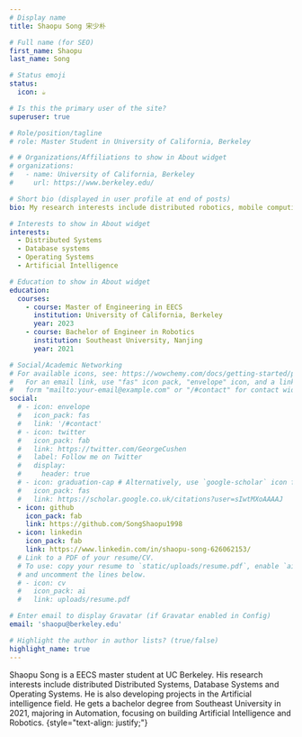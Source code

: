 ```yaml
---
# Display name
title: Shaopu Song 宋少朴

# Full name (for SEO)
first_name: Shaopu
last_name: Song

# Status emoji
status:
  icon: ☕️

# Is this the primary user of the site?
superuser: true

# Role/position/tagline
# role: Master Student in University of California, Berkeley

# # Organizations/Affiliations to show in About widget
# organizations:
#   - name: University of California, Berkeley
#     url: https://www.berkeley.edu/

# Short bio (displayed in user profile at end of posts)
bio: My research interests include distributed robotics, mobile computing and programmable matter.

# Interests to show in About widget
interests:
  - Distributed Systems
  - Database systems
  - Operating Systems
  - Artificial Intelligence

# Education to show in About widget
education:
  courses:
    - course: Master of Engineering in EECS
      institution: University of California, Berkeley
      year: 2023
    - course: Bachelor of Engineer in Robotics
      institution: Southeast University, Nanjing
      year: 2021

# Social/Academic Networking
# For available icons, see: https://wowchemy.com/docs/getting-started/page-builder/#icons
#   For an email link, use "fas" icon pack, "envelope" icon, and a link in the
#   form "mailto:your-email@example.com" or "/#contact" for contact widget.
social:
  # - icon: envelope
  #   icon_pack: fas
  #   link: '/#contact'
  # - icon: twitter
  #   icon_pack: fab
  #   link: https://twitter.com/GeorgeCushen
  #   label: Follow me on Twitter
  #   display:
  #     header: true
  # - icon: graduation-cap # Alternatively, use `google-scholar` icon from `ai` icon pack
  #   icon_pack: fas
  #   link: https://scholar.google.co.uk/citations?user=sIwtMXoAAAAJ
  - icon: github
    icon_pack: fab
    link: https://github.com/SongShaopu1998
  - icon: linkedin
    icon_pack: fab
    link: https://www.linkedin.com/in/shaopu-song-626062153/
  # Link to a PDF of your resume/CV.
  # To use: copy your resume to `static/uploads/resume.pdf`, enable `ai` icons in `params.yaml`,
  # and uncomment the lines below.
  # - icon: cv
  #   icon_pack: ai
  #   link: uploads/resume.pdf

# Enter email to display Gravatar (if Gravatar enabled in Config)
email: 'shaopu@berkeley.edu'

# Highlight the author in author lists? (true/false)
highlight_name: true
---
```


Shaopu Song is a EECS master student at UC Berkeley. His research interests include distributed Distributed Systems, Database Systems and Operating Systems. He is also developing projects in the Artificial intelligence field. He gets a bachelor degree from Southeast University in 2021, majoring in Automation, focusing on building Artificial Intelligence and Robotics. 
{style="text-align: justify;"}

